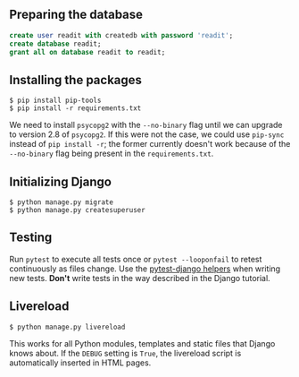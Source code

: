 ## Preparing the database

```sql
create user readit with createdb with password 'readit';
create database readit;
grant all on database readit to readit;
```


## Installing the packages

```console
$ pip install pip-tools
$ pip install -r requirements.txt
```

We need to install `psycopg2` with the `--no-binary` flag until we can upgrade to version 2.8 of `psycopg2`. If this were not the case, we could use `pip-sync` instead of `pip install -r`; the former currently doesn't work because of the `--no-binary` flag being present in the `requirements.txt`.


## Initializing Django

```console
$ python manage.py migrate
$ python manage.py createsuperuser
```


## Testing

Run `pytest` to execute all tests once or `pytest --looponfail` to retest continuously as files change. Use the [pytest-django helpers][1] when writing new tests. **Don't** write tests in the way described in the Django tutorial.

[1]: https://pytest-django.readthedocs.io/en/latest/helpers.html


## Livereload

```console
$ python manage.py livereload
```

This works for all Python modules, templates and static files that Django knows about. If the `DEBUG` setting is `True`, the livereload script is automatically inserted in HTML pages.
